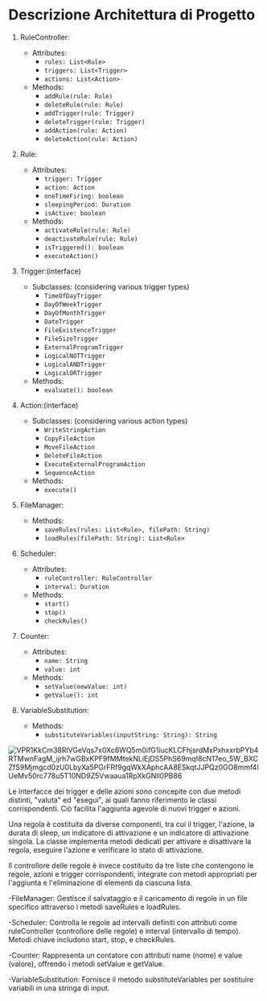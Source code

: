 # Descrizione Architettura di Progetto

1. RuleController:
   - Attributes:
     - `rules: List<Rule>`
     - `triggers: List<Trigger>`
     - `actions: List<Action>`
   - Methods:
     - `addRule(rule: Rule)`
     - `deleteRule(rule: Rule)`
     - `addTrigger(rule: Trigger)`
     - `deleteTrigger(rule: Trigger)`
     - `addAction(rule: Action)`
     - `deleteAction(rule: Action)`

2. Rule:
   - Attributes:
     - `trigger: Trigger`
     - `action: Action`
     - `oneTimeFiring: boolean`
     - `sleepingPeriod: Duration`
     - `isActive: boolean`
   - Methods:
     - `activateRule(rule: Rule)`
     - `deactivateRule(rule: Rule)`
     - `isTriggered(): boolean`
     - `executeAction()`

3. Trigger:(interface)
   - Subclasses: (considering various trigger types)
     - `TimeOfDayTrigger`
     - `DayOfWeekTrigger`
     - `DayOfMonthTrigger`
     - `DateTrigger`
     - `FileExistenceTrigger`
     - `FileSizeTrigger`
     - `ExternalProgramTrigger`
     - `LogicalNOTTrigger`
     - `LogicalANDTrigger`
     - `LogicalORTrigger`
   - Methods:
     - `evaluate(): boolean`

4. Action:(interface)
   - Subclasses: (considering various action types)
     - `WriteStringAction`
     - `CopyFileAction`
     - `MoveFileAction`
     - `DeleteFileAction`
     - `ExecuteExternalProgramAction`
     - `SequenceAction`
   - Methods:
     - `execute()`

5. FileManager:
   - Methods:
     - `saveRules(rules: List<Rule>, filePath: String)`
     - `loadRules(filePath: String): List<Rule>`

6. Scheduler:
   - Attributes:
     - `ruleController: RuleController`
     - `interval: Duration`
   - Methods:
     - `start()`
     - `stop()`
     - `checkRules()`

7. Counter:
   - Attributes:
     - `name: String`
     - `value: int`
   - Methods:
     - `setValue(newValue: int)`
     - `getValue(): int`

8. VariableSubstitution:
    - Methods:
      - `substituteVariables(inputString: String): String`


![VPR1KkCm38RlVGeVqs7x0Xc6WQ5m0ifG1iucKLCFhjsrdMxPxhxxrbPYb4RTMwnFagM_ijrh7wGBxKPF9fMMtekNLiEjDS5PhS69mqI8cN17eo_5W_BXCZfS9Mjmgcd0zU0LbyXa5PGrFRf9gqWkXAphcAA8ESkqtJJPQz0GO8mmf4lUeMv50rc778u5T10ND9Z5Vwaaua1RpXkGNll0PB86](https://github.com/Christian1301/gruppo10/assets/76565091/7a8495e8-0aae-4663-81d1-2cf9102a4dfa)

Le interfacce dei trigger e delle azioni sono concepite con due metodi distinti, "valuta" ed "esegui", ai quali fanno riferimento le classi corrispondenti. Ciò facilita l'aggiunta agevole di nuovi trigger e azioni.

Una regola è costituita da diverse componenti, tra cui il trigger, l'azione, la durata di sleep, un indicatore di attivazione e un indicatore di attivazione singola. La classe implementa metodi dedicati per attivare e disattivare la regola, eseguire l'azione e verificare lo stato di attivazione.

Il controllore delle regole è invece costituito da tre liste che contengono le regole, azioni e trigger corrispondenti, integrate con metodi appropriati per l'aggiunta e l'eliminazione di elementi da ciascuna lista.

-FileManager: Gestisce il salvataggio e il caricamento di regole in un file specifico attraverso i metodi saveRules e loadRules.

-Scheduler: Controlla le regole ad intervalli definiti con attributi come ruleController (controllore delle regole) e interval (intervallo di tempo). Metodi chiave includono start, stop, e checkRules.

-Counter: Rappresenta un contatore con attributi name (nome) e value (valore), offrendo i metodi setValue e getValue.

-VariableSubstitution: Fornisce il metodo substituteVariables per sostituire variabili in una stringa di input.



